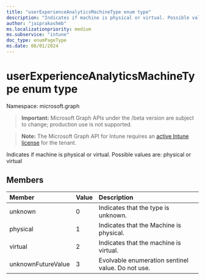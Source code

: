 ```yaml
---
title: "userExperienceAnalyticsMachineType enum type"
description: "Indicates if machine is physical or virtual. Possible values are: physical or virtual"
author: "jaiprakashmb"
ms.localizationpriority: medium
ms.subservice: "intune"
doc_type: enumPageType
ms.date: 08/01/2024
---
```


# userExperienceAnalyticsMachineType enum type

Namespace: microsoft.graph

> **Important:** Microsoft Graph APIs under the /beta version are subject to change; production use is not supported.

> **Note:** The Microsoft Graph API for Intune requires an [active Intune license](https://go.microsoft.com/fwlink/?linkid=839381) for the tenant.

Indicates if machine is physical or virtual. Possible values are: physical or virtual

## Members
|Member|Value|Description|
|:---|:---|:---|
|unknown|0|Indicates that the type is unknown.|
|physical|1|Indicates that the Machine is physical.|
|virtual|2|Indicates that the machine is virtual.|
|unknownFutureValue|3|Evolvable enumeration sentinel value. Do not use.|
